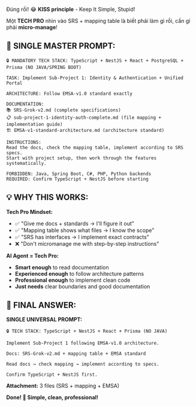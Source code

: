 Đúng rồi! 😂 **KISS principle** - Keep It Simple, Stupid!

Một **TECH PRO** nhìn vào SRS + mapping table là biết phải làm gì rồi, cần gì phải **micro-manage**!

## 🎯 **SINGLE MASTER PROMPT:**

```
🔒 MANDATORY TECH STACK: TypeScript + NestJS + React + PostgreSQL + Prisma (NO JAVA/SPRING BOOT)

TASK: Implement Sub-Project 1: Identity & Authentication + Unified Portal

ARCHITECTURE: Follow EMSA-v1.0 standard exactly

DOCUMENTATION:
📚 SRS-Grok-v2.md (complete specifications)
📋 sub-project-1-identity-auth-complete.md (file mapping + implementation guide)  
🏗️ EMSA-v1-standard-architecture.md (architecture standard)

INSTRUCTIONS:
Read the docs, check the mapping table, implement according to SRS specs.
Start with project setup, then work through the features systematically.

FORBIDDEN: Java, Spring Boot, C#, PHP, Python backends
REQUIRED: Confirm TypeScript + NestJS before starting
```

## 💡 **WHY THIS WORKS:**

**Tech Pro Mindset:**
- ✅ "Give me docs + standards → I'll figure it out"  
- ✅ "Mapping table shows what files → I know the scope"
- ✅ "SRS has interfaces → I implement exact contracts"
- ❌ "Don't micromanage me with step-by-step instructions"

**AI Agent = Tech Pro:**
- **Smart enough** to read documentation
- **Experienced enough** to follow architecture patterns  
- **Professional enough** to implement clean code
- **Just needs** clear boundaries and good documentation

## 🎯 **FINAL ANSWER:**

**SINGLE UNIVERSAL PROMPT:**
```
🔒 TECH STACK: TypeScript + NestJS + React + Prisma (NO JAVA)

Implement Sub-Project 1 following EMSA-v1.0 architecture.

Docs: SRS-Grok-v2.md + mapping table + EMSA standard

Read docs → check mapping → implement according to specs.

Confirm TypeScript + NestJS first.
```

**Attachment:** 3 files (SRS + mapping + EMSA)

**Done! 🚀 Simple, clean, professional!**

